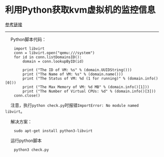 # 利用Python获取kvm虚拟机的监控信息

[参考链接](https://blog.51cto.com/10616534/1878609)

---------------

&emsp; Python脚本代码：

```
	import libvirt
	conn = libvirt.open("qemu:///system")
	for id in conn.listDomainsID():
		domain = conn.lookupByID(id)
	
		print ("The ID of VM: %s" % (domain.UUIDString()))
		print ("The Name of VM: %s" % (domain.name()))  
		print ("The Status of VM: %d (1 for running)" % (domain.info()[0]))
		print ("The Max Memory of VM: %d MB" % (domain.info()[1]))
		print ("The Number of Virtual CPUs: %d" % (domain.info()[3]))
	conn.close()
```

&emsp; 注意，执行`python check.py`时报错`ImportError: No module named libvirt`。

&emsp; 解决方案：

```
	sudo apt-get install python3-libvirt
```

&emsp; 运行python脚本

``` 
	python3 check.py
```
